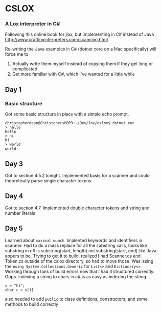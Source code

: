 # CSLOX
### A Lox interpreter in C#
Following this online book for jlox, but implementing in C# instead of Java
http://www.craftinginterpreters.com/scanning.html

Re-writing the Java examples in C# (dotnet core on a Mac specifically) will force me to 
1. Actually write them myself instead of copying them if they get long or complicated
1. Get more familiar with C#, which I've wanted for a little while

## Day 1
### Basic structure
Got some basic structure in place with a simple echo prompt.
```
christopherdean@ChristohersMBP3:~/Dev/lox/cslox$ dotnet run
> hello
hello
> hi
hi
> world
world
```

## Day 3
Got to section 4.5.2 tonight. Implemented basis for a scanner and could theoretically parse single character tokens.

## Day 4
Got to section 4.7. Implemented double character tokens and string and number literals

## Day 5
Learned about `maximal munch`.  Implented keywords and identifiers in scanner.  Had to do a mass replace for all the substring calls, looks like substring in c# is substring(start, length) not substring(start, end) like Java appers to be. 
Trying to get it to build, realized I had Scanner.cs and Token.cs outside of the cslox directory, so had to move those.  Was issing the `using System.Collections.Generic` for `List<>` and `Dictionary<>`. 
Working through tons of build errors now that I had it structured correctly.  Oops. 
indexing a string to chars in c# is as easy as indexing the string 
```
s = "hi";
char c = s[1]
````
also needed to add `public` to class definitions, constructors, and some methods to build correctly

